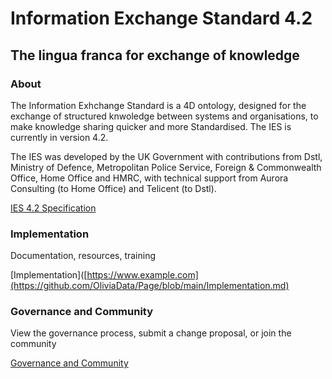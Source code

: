 # Information Exchange Standard 4.2

## The lingua franca for exchange of knowledge

### About
The Information Exhchange Standard is a 4D ontology, designed for the exchange of structured knwoledge between systems and organisations, to make knowledge sharing quicker and more Standardised. The IES is currently in version 4.2.

The IES was developed by the UK Government with contributions from Dstl, Ministry of Defence, Metropolitan Police Service, Foreign & Commonwealth Office, Home Office and HMRC, with technical support from Aurora Consulting (to Home Office) and Telicent (to Dstl).

[IES 4.2 Specification](https://www.example.com)

### Implementation
Documentation, resources, training

[Implementation]([https://www.example.com](https://github.com/OliviaData/Page/blob/main/Implementation.md)

### Governance and Community
View the governance process, submit a change proposal, or join the community

[Governance and Community](https://www.example.com)
